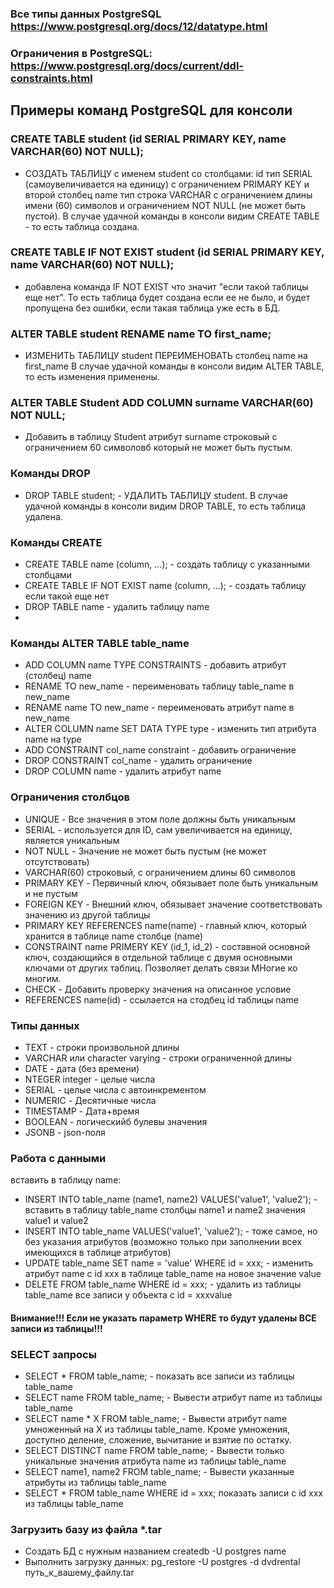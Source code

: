 ### Все типы данных PostgreSQL https://www.postgresql.org/docs/12/datatype.html
### Ограничения в PostgreSQL: https://www.postgresql.org/docs/current/ddl-constraints.html

## Примеры команд PostgreSQL для консоли

### CREATE TABLE student (id SERIAL PRIMARY KEY, name VARCHAR(60) NOT NULL); 
- СОЗДАТЬ ТАБЛИЦУ с именем student со столбцами: id тип SERIAL (самоувеличивается на единицу) с ограничением PRIMARY KEY и второй столбец name тип строка VARCHAR с ограничением длины имени (60) символов и ограничением NOT NULL (не может быть пустой). 
В случае удачной команды в консоли видим CREATE TABLE - то есть таблица создана.
### CREATE TABLE IF NOT EXIST student (id SERIAL PRIMARY KEY, name VARCHAR(60) NOT NULL); 
- добавлена команда IF NOT EXIST что значит "если такой таблицы еще нет". То есть таблица будет создана если ее не было, и будет пропущена без ошибки, если такая таблица уже есть в БД.
### ALTER TABLE student RENAME name TO first_name;
- ИЗМЕНИТЬ ТАБЛИЦУ student ПЕРЕИМЕНОВАТЬ столбец name на first_name
В случае удачной команды в конcоли видим ALTER TABLE, то есть изменения применены.
### ALTER TABLE Student ADD COLUMN surname VARCHAR(60) NOT NULL;
- Добавить в таблицу Student атрибут surname строковый с ограничением 60 символовб который не может быть пустым.

### Команды DROP
- DROP TABLE student; - УДАЛИТЬ ТАБЛИЦУ student.
В случае удачной команды в конcоли видим DROP TABLE, то есть таблица удалена.

### Команды CREATE
- CREATE TABLE name (column, ...); - создать таблицу с указанными столбцами
- CREATE TABLE IF NOT EXIST name (column, ...); - создать таблицу если такой еще нет
- DROP TABLE name - удалить таблицу name
- 
### Команды ALTER TABLE table_name
- ADD COLUMN name TYPE CONSTRAINTS - добавить атрибут (столбец) name
- RENAME TO new_name - переименовать таблицу table_name в new_name
- RENAME name TO new_name - переименовать атрибут name в new_name
- ALTER COLUMN name SET DATA TYPE type - изменить тип атрибута name на type
- ADD CONSTRAINT col_name constraint - добавить ограничение
- DROP CONSTRAINT col_name - удалить ограничение
- DROP COLUMN name - удалить атрибут name

### Ограничения столбцов
- UNIQUE - Все значения в этом поле должны быть уникальным
- SERIAL - используется для ID, сам увеличивается на единицу, является уникальным
- NOT NULL - Значение не может быть пустым (не может отсутствовать)
- VARCHAR(60) строковый, с ограничением длины 60 символов
- PRIMARY KEY - Первичный ключ, обязывает поле
быть уникальным и не пустым
- FOREIGN KEY - Внешний ключ, обязывает значение соответствовать значению из другой таблицы
- PRIMARY KEY REFERENCES name(name) - главный ключ, который хранится в таблице name столбце (name)
- CONSTRAINT name PRIMERY KEY (id_1, id_2) - составной основной ключ, создающийся в отдельной таблице с двумя основными ключами от других таблиц. Позволяет делать связи МНогие ко многим.
- CHECK - Добавить проверку значения на описанное условие
- REFERENCES name(id) - ссылается на стодбец id таблицы name
  
### Типы данных
- TEXT - строки произвольной длины
- VARCHAR или character varying - строки ограниченной длины
- DATE - дата (без времени)
- NTEGER integer - целые числа 
- SERIAL - целые числа с автоинкрементом
- NUMERIC - Десятичные числа
- TIMESTAMP - Дата+время
- BOOLEAN - логическийб булевы значения
- JSONB - json-поля

### Работа с данными
вставить в таблицу name:
- INSERT INTO table_name (name1, name2) VALUES('value1', 'value2'); - вставить в таблицу table_name столбцы name1 и name2 значения value1 и value2
- INSERT INTO table_name VALUES('value1', 'value2'); - тоже самое, но без указания атрибутов (возможно только при заполнении всех имеющихся в таблице атрибутов)
- UPDATE table_name SET name = 'value' WHERE id = xxx; - изменить атрибут name с id xxx в таблице table_name на новое значение value
- DELETE FROM table_name WHERE id = xxx; - удалить из таблицы table_name все записи у объекта с id = xxxvalue
#### Внимание!!! Если не указать параметр WHERE то будут удалены ВСЕ записи из таблицы!!!

### SELECT запросы
- SELECT * FROM table_name; - показать все записи из таблицы table_name
- SELECT name FROM table_name; - Вывести атрибут name из таблицы table_name
- SELECT name * X FROM table_name; - Вывести атрибут name умноженный на X из таблицы table_name. Кроме умножения, доступно деление, сложение, вычитание и взятие по остатку.
- SELECT DISTINCT name FROM table_name; - Вывести только уникальные значения атрибута name из таблицы table_name 
- SELECT name1, name2 FROM table_name; - Вывести указанные атрибуты из таблицы table_name 
- SELECT * FROM table_name WHERE id = xxx; показать записи c id xxx из таблицы table_name

### Загрузить базу из файла *.tar
- Создать БД с нужным названием createdb -U postgres name
- Выполнить загрузку данных: pg_restore -U postgres -d dvdrental путь_к_вашему_файлу.tar
  

